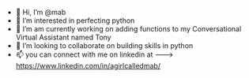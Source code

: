 - 👋 Hi, I’m @mab
- 👀 I’m interested in perfecting python
- 🌱 I’m am currently working on adding functions to my Conversational Virtual Assistant named Tony
- 💞️ I’m looking to collaborate on building skills in python
- 📫 you can connect with me on linkedin at ---> https://www.linkedin.com/in/agirlcalledmab/

<!---
mookonkw/mookonkw is a ✨ special ✨ repository because its `README.md` (this file) appears on your GitHub profile.
You can click the Preview link to take a look at your changes.
--->
